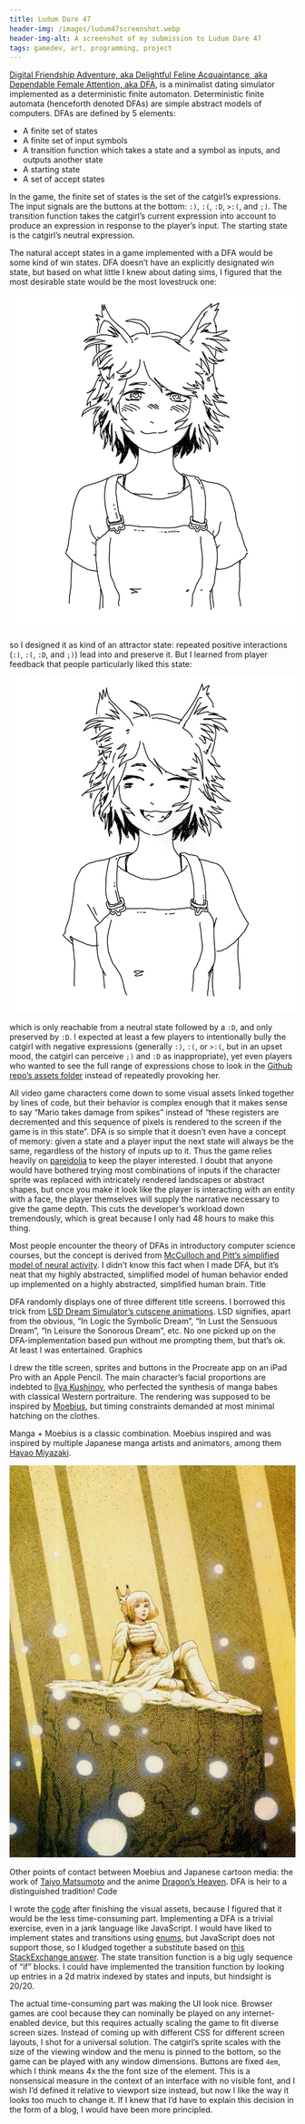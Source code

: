 ```yaml
---
title: Ludum Dare 47
header-img: /images/ludum47screenshot.webp
header-img-alt: A screenshot of my submission to Ludum Dare 47
tags: gamedev, art, programming, project
---
```


[Digital Friendship Adventure, aka Delightful Feline Acquaintance, aka Dependable Female Attention, aka DFA](https://ksadov.github.io/ludumdare47/), is a minimalist dating simulator implemented as a deterministic finite automaton. Deterministic finite automata (henceforth denoted DFAs) are simple abstract models of computers. DFAs are defined by 5 elements:

* A finite set of states
* A finite set of input symbols
* A transition function which takes a state and a symbol as inputs, and outputs another state
* A starting state
* A set of accept states

In the game, the finite set of states is the set of the catgirl’s expressions. The input signals are the buttons at the bottom: `:)`, `:(`, `:D`, `>:(`, and `;)`. The transition function takes the catgirl’s current expression into account to produce an expression in response to the player’s input. The starting state is the catgirl’s neutral expression.

The natural accept states in a game implemented with a DFA would be some kind of win states. DFA doesn’t have an explicitly designated win state, but based on what little I knew about dating sims, I figured that the most desirable state would be the most lovestruck one:

![](https://raw.githubusercontent.com/ksadov/ludumdare47/main/src/hearteyes2.png)

so I designed it as kind of an attractor state: repeated positive interactions (`:)`, `:(`, `:D`, and `;)`) lead into and preserve it. But I learned from player feedback that people particularly liked this state:

![](https://raw.githubusercontent.com/ksadov/ludumdare47/main/src/bigsmile.png)

which is only reachable from a neutral state followed by a `:D`, and only preserved by `:D`. I expected at least a few players to intentionally bully the catgirl with negative expressions (generally `:)`, `:(`, or `>:(`, but in an upset mood, the catgirl can perceive `;)` and `:D` as inappropriate), yet even players who wanted to see the full range of expressions chose to look in the [Github repo’s assets folder](https://github.com/ksadov/ludumdare47/tree/main/src) instead of repeatedly provoking her.

All video game characters come down to some visual assets linked together by lines of code, but their behavior is complex enough that it makes sense to say “Mario takes damage from spikes” instead of “these registers are decremented and this sequence of pixels is rendered to the screen if the game is in this state”. DFA is so simple that it doesn’t even have a concept of memory: given a state and a player input the next state will always be the same, regardless of the history of inputs up to it. Thus the game relies heavily on [pareidolia](https://en.wikipedia.org/wiki/Pareidolia) to keep the player interested. I doubt that anyone would have bothered trying most combinations of inputs if the character sprite was replaced with intricately rendered landscapes or abstract shapes, but once you make it look like the player is interacting with an entity with a face, the player themselves will supply the narrative necessary to give the game depth. This cuts the developer’s workload down tremendously, which is great because I only had 48 hours to make this thing.

Most people encounter the theory of DFAs in introductory computer science courses, but the concept is derived from [McCulloch and Pitt’s simplified model of neural activity](https://www.cs.cmu.edu/~./epxing/Class/10715/reading/McCulloch.and.Pitts.pdf). I didn’t know this fact when I made DFA, but it’s neat that my highly abstracted, simplified model of human behavior ended up implemented on a highly abstracted, simplified human brain.
Title

DFA randomly displays one of three different title screens. I borrowed this trick from [LSD Dream Simulator’s cutscene animations](https://www.youtube.com/watch?v=cKBeAJphmIw). LSD signifies, apart from the obvious, “In Logic the Symbolic Dream”, “In Lust the Sensuous Dream”, “In Leisure the Sonorous Dream”, etc. No one picked up on the DFA-implementation based pun without me prompting them, but that’s ok. At least I was entertained.
Graphics

I drew the title screen, sprites and buttons in the Procreate app on an iPad Pro with an Apple Pencil. The main character’s facial proportions are indebted to [Ilya Kushinov](https://www.artstation.com/kuvshinov_ilya), who perfected the synthesis of manga babes with classical Western portraiture. The rendering was supposed to be inspired by [Moebius](https://www.juxtapoz.com/news/black-and-white-drawings-by-moebius/), but timing constraints demanded at most minimal hatching on the clothes.

Manga + Moebius is a classic combination. Moebius inspired and was inspired by multiple Japanese manga artists and animators, among them [Hayao Miyazaki](http://www.nausicaa.net/miyazaki/interviews/miyazaki_moebious.html).

![Moebius’s illustration of Miyazaki’s Nausicaa.](/images/moebiusnausicaa.jpg)

Other points of contact between Moebius and Japanese cartoon media: the work of [Taiyo Matsumoto](https://scalar.usc.edu/works/wcysft/matsumoto-taiyo-and-influences) and the anime [Dragon’s Heaven](http://www.theanimereview.com/reviews/dragonheaven.html). DFA is heir to a distinguished tradition!
Code


I wrote the [code](https://github.com/ksadov/ludumdare47) after finishing the visual assets, because I figured that it would be the less time-consuming part. Implementing a DFA is a trivial exercise, even in a jank language like JavaScript. I would have liked to implement states and transitions using [enums](https://en.wikipedia.org/wiki/Enumerated_type), but JavaScript does not support those, so I kludged together a substitute based on [this StackExchange answer](https://stackoverflow.com/questions/287903/what-is-the-preferred-syntax-for-defining-enums-in-javascript). The state transition function is a big ugly sequence of “if” blocks. I could have implemented the transition function by looking up entries in a 2d matrix indexed by states and inputs, but hindsight is 20/20.

The actual time-consuming part was making the UI look nice. Browser games are cool because they can nominally be played on any internet-enabled device, but this requires actually scaling the game to fit diverse screen sizes. Instead of coming up with different CSS for different screen layouts, I shot for a universal solution. The catgirl’s sprite scales with the size of the viewing window and the menu is pinned to the bottom, so the game can be played with any window dimensions. Buttons are fixed `4em`, which I think means 4x the the font size of the element. This is a nonsensical measure in the context of an interface with no visible font, and I wish I’d defined it relative to viewport size instead, but now I like the way it looks too much to change it. If I knew that I’d have to explain this decision in the form of a blog, I would have been more principled.